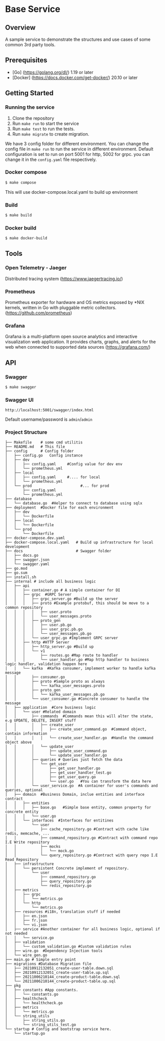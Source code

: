 # Base Service

## Overview
A sample service to demonstrate the structures and use cases of some common 3rd party tools.

## Prerequisites
- [Go] (https://golang.org/dl/) 1.19 or later
- [Docker] (https://docs.docker.com/get-docker/) 20.10 or later

## Getting Started

### Running the service
1. Clone the repository
2. Run `make run` to start the service
3. Run `make test` to run the tests.
4. Run `make migrate` to create migration.

We have 3 config folder for different environment. You can change the config file in `make run` to run the service in different environment.
Default configuration is set to run on port 5001 for http, 5002 for grpc. you can change it in the `config.yaml` file respectively.

### Docker compose
```bash
$ make compose
```
This will use docker-compose.local.yaml to build up environment

### Build
```bash
$ make build
```
### Docker build
```bash
$ make docker-build
```

## Tools
### Open Telemetry - Jaeger
Distributed tracing system
(https://www.jaegertracing.io/)
### Prometheus
Prometheus exporter for hardware and OS metrics exposed by *NIX kernels, written in Go with pluggable metric collectors.
(https://github.com/prometheus)
### Grafana
Grafana is a multi-platform open source analytics and interactive visualization web application. It provides charts, graphs, and alerts for the web when connected to supported data sources
(https://grafana.com/)
## API
### Swagger
```bash
$ make swagger
```
### Swagger UI
```link
http://localhost:5001/swagger/index.html
```
Default username/password is `admin`/`admin`


### Project Structure
```
├── Makefile    # some cmd utilitis
├── README.md   # This file
├── config      # Config folder
│   ├── config.go   Config instance
│   ├── dev
│   │   ├── config.yaml     #Config value for dev env
│   │   └── prometheus.yml  
│   ├── local
│   │   ├── config.yaml     #.... for local
│   │   └── prometheus.yml
│   └── prod                      #... for prod
│       ├── config.yaml
│       └── prometheus.yml
├── database
│   └── database.go  #Helper to connect to database using sqlx
├── deployment  #Docker file for each environment
│   ├── dev
│   │   └── Dockerfile
│   ├── local
│   │   └── Dockerfile
│   └── prod
│       └── Dockerfile
├── docker-compose.dev.yaml     
├── docker-compose.local.yaml   # Build up infrastructure for local development
├── docs                        # Swagger folder 
│   ├── docs.go
│   ├── swagger.json
│   └── swagger.yaml
├── go.mod
├── go.sum
├── install.sh
├── internal # include all business logic 
│   ├── api
│   │   ├── container.go # A simple container for DI
│   │   ├── grpc  #GRPC Server 
│   │   │   ├── grpc_server.go #Build up the server 
│   │   │   ├── proto #Example protobuf, this should be move to a common repository
│   │   │   │   ├── user.proto
│   │   │   │   └── user_messages.proto
│   │   │   ├── proto_gen
│   │   │   │   ├── user.pb.go
│   │   │   │   ├── user_grpc.pb.go
│   │   │   │   └── user_messages.pb.go
│   │   │   └── user_grpc.go #Implement GRPC server
│   │   ├── http #HTTP Server
│   │   │   ├── http_server.go #Build up
│   │   │   └── v1
│   │   │       ├── routes.go #Map route to handler 
│   │   │       └── user_handler.go #Map http handler to business logic handler, validation happen here
│   │   └── kafka  #Kafka consumer, implement worker to handle kafka message
│   │       ├── consumer.go
│   │       ├── proto #Sample proto as always
│   │       │   └── kafka_user_messages.proto
│   │       ├── proto_gen
│   │       │   └── kafka_user_messages.pb.go
│   │       └── user_consumer.go #Concrete consumer to handle the message
│   ├── application  #Core business logic 
│   │   └── user #Related domain 
│   │       ├── commands  #Commands mean this will alter the state, e.g UPDATE, DELETE, INSERT stuff
│   │       │   ├── create_user
│   │       │   │   ├── create_user_command.go  #Command object, contain information
│   │       │   │   └── create_user_handler.go  #Handle the command object above
│   │       │   └── update_user
│   │       │       ├── update_user_command.go
│   │       │       └── update_user_handler.go
│   │       ├── queries # Queries just fetch the data 
│   │       │   └── get_user
│   │       │       ├── get_user_handler.go
│   │       │       ├── get_user_handler_test.go
│   │       │       ├── get_user_query.go
│   │       │       └── user.go   #You can transform the data here 
│   │       └── user_service.go  #A container for user's commands and queries, optional
│   ├── domain  #Business Domain, inclue entities and interface contract
│   │   ├── entities
│   │   │   ├── base.go   #Simple base entity, common property for concrete entity
│   │   │   └── user.go
│   │   └── interfaces  #Interfaces for entitines 
│   │       └── user
│   │           ├── cache_repository.go #Contract with cache like redis, memcache, ...
│   │           ├── command_repository.go #Contract with command repo I.E Write repository
│   │           ├── mocks
│   │           │   └── mock.go
│   │           └── query_repository.go #Contract with query repo I.E Read Repository
│   ├── infrastructure
│   │   └── persistent Concrete implement of repository.
│   │       └── user
│   │           ├── command_repository.go
│   │           ├── query_repository.go
│   │           └── redis_repository.go
│   ├── metrics
│   │   ├── grpc
│   │   │   └── metrics.go
│   │   └── http
│   │       └── metrics.go
│   ├── resources #i18n, translation stuff if needed
│   │   ├── en.json
│   │   ├── fr.json
│   │   └── vi.json
│   ├── service #Another container for all business logic, optional if not needed
│   │   └── service.go
│   ├── validation
│   │   └── custom_validation.go #Custom validation rules 
│   ├── wire.go  #Dependency Injection tools
│   └── wire_gen.go
├── main.go # Simple entry point
├── migrations #Database Migration file 
│   ├── 20210912132051_create-user-table.down.sql
│   ├── 20210912132051_create-user-table.up.sql
│   ├── 20211006210144_create-product-table.down.sql
│   └── 20211006210144_create-product-table.up.sql
├── pkg
│   ├── constants #App constants.
│   │   └── constants.go
│   ├── healthcheck
│   │   └── healthcheck.go
│   ├── metrics
│   │   └── metrics.go
│   └── string_utils
│       ├── string_utils.go
│       └── string_utils_test.go
└── startup # Config and bootstrap service here.
    └── startup.go
```
